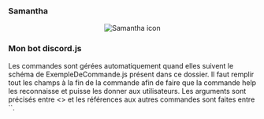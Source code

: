 <DOCTYPE html>
  <head>
  </head>
  <body>
    <h3>Samantha</h3>
    <center>
      <img src="avatar.ico" alt="Samantha icon" />
    </center>
    <h3>Mon bot discord.js</h3>
    <p>Les commandes sont gérées automatiquement quand elles suivent le schéma de ExempleDeCommande.js présent dans ce dossier. Il faut remplir tout les champs à la fin de la commande afin de faire que la commande help les reconnaisse et puisse les donner aux utilisateurs. Les arguments sont précisés entre <> et les références aux autres commandes sont faites entre ``.</p>
  </body>
</html>
